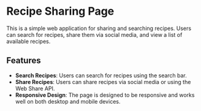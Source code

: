 # Recipe Sharing Page

This is a simple web application for sharing and searching recipes. Users can search for recipes, share them via social media, and view a list of available recipes.

## Features

- **Search Recipes**: Users can search for recipes using the search bar.
- **Share Recipes**: Users can share recipes via social media or using the Web Share API.
- **Responsive Design**: The page is designed to be responsive and works well on both desktop and mobile devices.